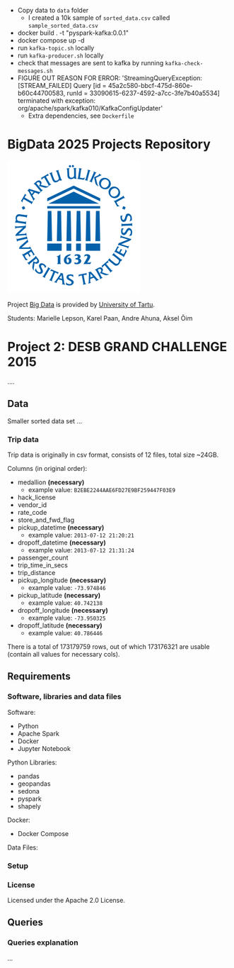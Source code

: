- Copy data to `data` folder
  - I created a 10k sample of `sorted_data.csv` called `sample_sorted_data.csv`
- docker build . -t "pyspark-kafka:0.0.1"
- docker compose up -d
- run `kafka-topic.sh` locally
- run `kafka-producer.sh` locally
- check that messages are sent to kafka by running `kafka-check-messages.sh`
- FIGURE OUT REASON FOR ERROR: 'StreamingQueryException: [STREAM_FAILED] Query [id = 45a2c580-bbcf-475d-860e-b60c44700583, runId = 33090615-6237-4592-a7cc-3fe7b40a5534] terminated with exception: org/apache/spark/kafka010/KafkaConfigUpdater'
    - Extra dependencies, see `Dockerfile`
 


# BigData 2025 Projects Repository

![TartuLogo](./images/logo_ut_0.png)

Project [Big Data](https://courses.cs.ut.ee/2025/bdm/spring/Main/HomePage) is provided by [University of Tartu](https://courses.cs.ut.ee/).

Students: Marielle Lepson, Karel Paan, Andre Ahuna, Aksel Õim

# Project 2: DESB GRAND CHALLENGE 2015

....

## Data

Smaller sorted data set ...

### Trip data
Trip data is originally in csv format, consists of 12 files, total size ~24GB.

Columns (in original order):
- medallion **(necessary)**
  - example value: `B2EBE2244AAE6FD27E9BF259447F03E9`
- hack_license
- vendor_id
- rate_code
- store_and_fwd_flag
- pickup_datetime **(necessary)**
  - example value: `2013-07-12 21:20:21`
- dropoff_datetime **(necessary)**
  - example value: `2013-07-12 21:31:24`
- passenger_count
- trip_time_in_secs
- trip_distance
- pickup_longitude **(necessary)**
  - example value: `-73.974846`
- pickup_latitude **(necessary)**
  - example value: `40.742138`
- dropoff_longitude **(necessary)**
  - example value: `-73.950325`
- dropoff_latitude **(necessary)**
  - example value: `40.786446`

There is a total of 173179759 rows, out of which 173176321 are usable (contain all values for necessary cols). 

## Requirements
### Software, libraries and data files
Software:
- Python
- Apache Spark
- Docker
- Jupyter Notebook

Python Libraries:
- pandas
- geopandas
- sedona
- pyspark
- shapely

Docker:
- Docker Compose

Data Files:  


### Setup



### License

Licensed under the Apache 2.0 License.

## Queries 


### Queries explanation

...
